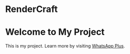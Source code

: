 # RenderCraft
<!DOCTYPE html>
<html lang="en">
<head>
    <meta charset="UTF-8">
    <meta name="viewport" content="width=device-width, initial-scale=1.0">
    <title>My Project</title>
</head>
<body>
    <h1>Welcome to My Project</h1>
    <p>This is my project. Learn more by visiting <a href="http://whatplusapp.com/" target="_blank">WhatsApp Plus</a>.</p>
</body>
</html>
